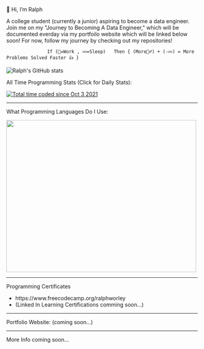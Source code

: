 👋 Hi, I’m Ralph 

A college student (currently a junior) aspiring to become a data engineer. Join me on my "Journey to Becoming A Data Engineer," which will be documented everday via my portfoilo website which will be linked below soon! For now, follow my journey by checking out my repositories!  
                                               
                                               
                   If (👷‍=Work , 💤=Sleep)   Then { (More👷‍♂️) + (-💤) = More Problems Solved Faster 👍 }
                                                     
![Ralph's GitHub stats](https://github-readme-stats.vercel.app/api?username=ZeroTwoData&show_icons=true&theme=dark)

<p>All Time Programming Stats (Click for Daily Stats):</p><a href="https://wakatime.com/@9428bc72-cd7a-4776-a29e-a6bd77d54e3c"><img src="https://wakatime.com/badge/user/9428bc72-cd7a-4776-a29e-a6bd77d54e3c.svg" alt="Total time coded since Oct 3 2021" /></a>

<hr>

<p>What Programming Languages Do I Use:</p>

<a href="https://wakatime.com"><img src="https://wakatime.com/share/@9428bc72-cd7a-4776-a29e-a6bd77d54e3c/580e4ca3-4a8e-4e36-b5bb-ee161c8019c3.png" style="height: 400px; width: 500px;"/></a>

<hr>

<p>Programming Certificates</p>
<ul>
  <li>https://www.freecodecamp.org/ralphworley</li>
  
  <li>(Linked In Learning Certifications comming soon...)</li>
</ul>

<hr>

<p>Portfolio Website: (coming soon...)</p>

<hr>

<p>More Info coming soon...</p>
